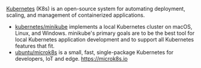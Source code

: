 [Kubernetes](https://kubernetes.io/) (K8s) is an open-source system for automating deployment, scaling, and management of containerized applications.



- [kubernetes/minikube](https://github.com/kubernetes/minikube) implements a local Kubernetes cluster on macOS, Linux, and Windows. minikube's primary goals are to be the best tool for local Kubernetes application development and to support all Kubernetes features that fit.
- [ubuntu/microk8s](https://github.com/ubuntu/microk8s) is a small, fast, single-package Kubernetes for developers, IoT and edge. https://microk8s.io

